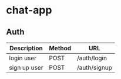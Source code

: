 # chat-app

## Auth

| Description | Method      | URL |
| ----------- | ----------- | ---- |
| login user      |  POST      | /auth/login | 
| sign up user    |  POST      | /auth/signup|


